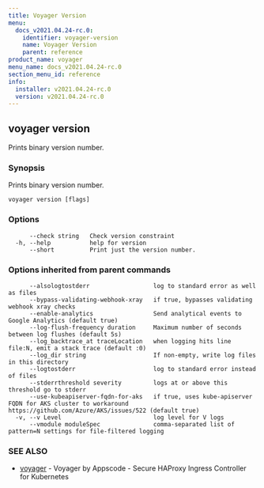 ```yaml
---
title: Voyager Version
menu:
  docs_v2021.04.24-rc.0:
    identifier: voyager-version
    name: Voyager Version
    parent: reference
product_name: voyager
menu_name: docs_v2021.04.24-rc.0
section_menu_id: reference
info:
  installer: v2021.04.24-rc.0
  version: v2021.04.24-rc.0
---
```


## voyager version

Prints binary version number.

### Synopsis

Prints binary version number.

```
voyager version [flags]
```

### Options

```
      --check string   Check version constraint
  -h, --help           help for version
      --short          Print just the version number.
```

### Options inherited from parent commands

```
      --alsologtostderr                  log to standard error as well as files
      --bypass-validating-webhook-xray   if true, bypasses validating webhook xray checks
      --enable-analytics                 Send analytical events to Google Analytics (default true)
      --log-flush-frequency duration     Maximum number of seconds between log flushes (default 5s)
      --log_backtrace_at traceLocation   when logging hits line file:N, emit a stack trace (default :0)
      --log_dir string                   If non-empty, write log files in this directory
      --logtostderr                      log to standard error instead of files
      --stderrthreshold severity         logs at or above this threshold go to stderr
      --use-kubeapiserver-fqdn-for-aks   if true, uses kube-apiserver FQDN for AKS cluster to workaround https://github.com/Azure/AKS/issues/522 (default true)
  -v, --v Level                          log level for V logs
      --vmodule moduleSpec               comma-separated list of pattern=N settings for file-filtered logging
```

### SEE ALSO

* [voyager](/docs/v2021.04.24-rc.0/reference/voyager)	 - Voyager by Appscode - Secure HAProxy Ingress Controller for Kubernetes

